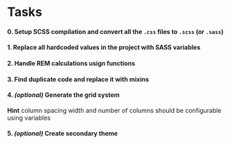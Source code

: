 # Tasks

#### 0. Setup SCSS compilation and convert all the `.css` files to `.scss` (or `.sass`)
#### 1. Replace all hardcoded values in the project with SASS variables
#### 2. Handle REM calculations usign functions
#### 3. Find duplicate code and replace it with mixins
#### 4. *(optional)* Generate the grid system
**Hint** column spacing width and number of columns should be configurable using variables

#### 5. *(optional)* Create secondary theme